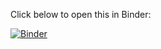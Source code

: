 Click below to open this in Binder:

[![Binder](http://mybinder.org/badge.svg)](http://mybinder.org:/repo/ketch/srsi)
